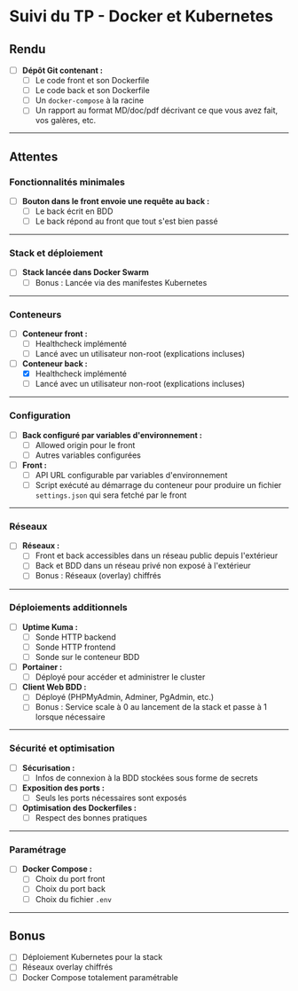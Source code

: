 # Suivi du TP - Docker et Kubernetes

## Rendu
- [ ] **Dépôt Git contenant :**
  - [ ] Le code front et son Dockerfile
  - [ ] Le code back et son Dockerfile
  - [ ] Un `docker-compose` à la racine
  - [ ] Un rapport au format MD/doc/pdf décrivant ce que vous avez fait, vos galères, etc.

---

## Attentes

### Fonctionnalités minimales
- [ ] **Bouton dans le front envoie une requête au back :**
  - [ ] Le back écrit en BDD
  - [ ] Le back répond au front que tout s'est bien passé

---

### Stack et déploiement
- [ ] **Stack lancée dans Docker Swarm**
  - [ ] Bonus : Lancée via des manifestes Kubernetes

---

### Conteneurs
- [ ] **Conteneur front :**
  - [ ] Healthcheck implémenté
  - [ ] Lancé avec un utilisateur non-root (explications incluses)

- [ ] **Conteneur back :**
  - [x] Healthcheck implémenté
  - [ ] Lancé avec un utilisateur non-root (explications incluses)

---

### Configuration
- [ ] **Back configuré par variables d'environnement :**
  - [ ] Allowed origin pour le front
  - [ ] Autres variables configurées

- [ ] **Front :**
  - [ ] API URL configurable par variables d'environnement
  - [ ] Script exécuté au démarrage du conteneur pour produire un fichier `settings.json` qui sera fetché par le front

---

### Réseaux
- [ ] **Réseaux :**
  - [ ] Front et back accessibles dans un réseau public depuis l'extérieur
  - [ ] Back et BDD dans un réseau privé non exposé à l'extérieur
  - [ ] Bonus : Réseaux (overlay) chiffrés

---

### Déploiements additionnels
- [ ] **Uptime Kuma :**
  - [ ] Sonde HTTP backend
  - [ ] Sonde HTTP frontend
  - [ ] Sonde sur le conteneur BDD

- [ ] **Portainer :**
  - [ ] Déployé pour accéder et administrer le cluster

- [ ] **Client Web BDD :**
  - [ ] Déployé (PHPMyAdmin, Adminer, PgAdmin, etc.)
  - [ ] Bonus : Service scale à 0 au lancement de la stack et passe à 1 lorsque nécessaire

---

### Sécurité et optimisation
- [ ] **Sécurisation :**
  - [ ] Infos de connexion à la BDD stockées sous forme de secrets

- [ ] **Exposition des ports :**
  - [ ] Seuls les ports nécessaires sont exposés

- [ ] **Optimisation des Dockerfiles :**
  - [ ] Respect des bonnes pratiques

---

### Paramétrage
- [ ] **Docker Compose :**
  - [ ] Choix du port front
  - [ ] Choix du port back
  - [ ] Choix du fichier `.env`

---

## Bonus
- [ ] Déploiement Kubernetes pour la stack
- [ ] Réseaux overlay chiffrés
- [ ] Docker Compose totalement paramétrable
